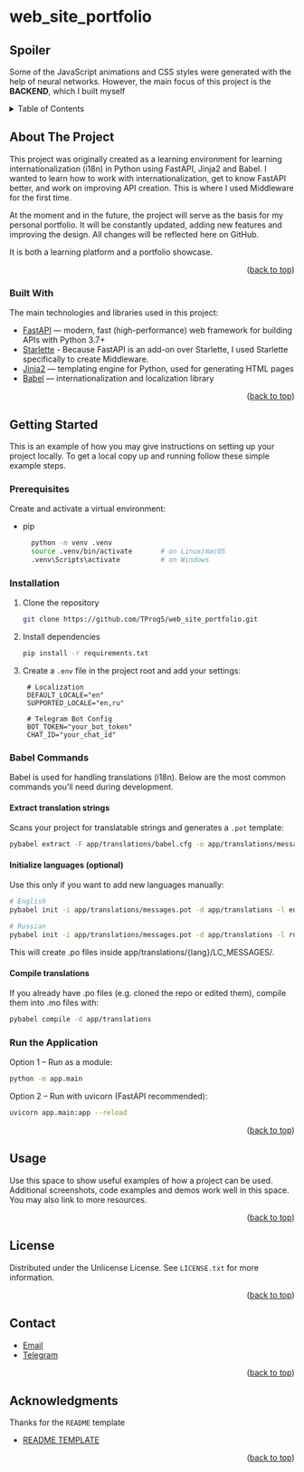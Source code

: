 # web_site_portfolio
<!-- Improved compatibility of back to top link: See: https://github.com/othneildrew/Best-README-Template/pull/73 -->
<a id="readme-top"></a>


<!-- SPOILER -->
## Spoiler

Some of the JavaScript animations and CSS styles were generated with the help of neural networks. However, the main focus of this project is the **BACKEND**, which I built myself


<!-- TABLE OF CONTENTS -->
<details>
  <summary>Table of Contents</summary>
  <ol>
    <li>
      <a href="#Spoiler">Spoiler</a>
      <a href="#about-the-project">About The Project</a>
      <ul>
        <li><a href="#built-with">Built With</a></li>
      </ul>
    </li>
    <li>
      <a href="#getting-started">Getting Started</a>
      <ul>
        <li><a href="#prerequisites">Prerequisites</a></li>
        <li><a href="#installation">Installation</a></li>
        <li><a href="#Run-the-Application">Run-the-Application</a></li>
      </ul>
    </li>
    <li><a href="#usage">Usage</a></li>
    <li><a href="#license">License</a></li>
    <li><a href="#contact">Contact</a></li>
    <li><a href="#acknowledgments">Acknowledgments</a></li>
  </ol>
</details>


<!-- ABOUT THE PROJECT -->
## About The Project

This project was originally created as a learning environment for learning internationalization (i18n) in Python using FastAPI, Jinja2 and Babel. I wanted to learn how to work with internationalization, get to know FastAPI better, and work on improving API creation. This is where I used Middleware for the first time.

At the moment and in the future, the project will serve as the basis for my personal portfolio. It will be constantly updated, adding new features and improving the design. All changes will be reflected here on GitHub.

It is both a learning platform and a portfolio showcase.

<p align="right">(<a href="#readme-top">back to top</a>)</p>



### Built With

The main technologies and libraries used in this project:

- [FastAPI](https://fastapi.tiangolo.com/) — modern, fast (high-performance) web framework for building APIs with Python 3.7+
- [Starlette](https://www.starlette.io/) - Because FastAPI is an add-on over Starlette, I used Starlette specifically to create Middleware.
- [Jinja2](https://jinja.palletsprojects.com/) — templating engine for Python, used for generating HTML pages
- [Babel](https://babel.pocoo.org/en/latest/) — internationalization and localization library


<p align="right">(<a href="#readme-top">back to top</a>)</p>



<!-- GETTING STARTED -->
## Getting Started

This is an example of how you may give instructions on setting up your project locally.
To get a local copy up and running follow these simple example steps.

### Prerequisites

Create and activate a virtual environment:
* pip
  ```bash
    python -m venv .venv
    source .venv/bin/activate       # on Linux/macOS
    .venv\Scripts\activate          # on Windows
  ```

### Installation

1. Clone the repository
   ```bash
   git clone https://github.com/TProg5/web_site_portfolio.git
   ```
2. Install dependencies
   ```bash
   pip install -r requirements.txt
   ```
3. Create a `.env` file in the project root and add your settings:
   ```dotenv
    # Localization
    DEFAULT_LOCALE="en"
    SUPPORTED_LOCALE="en,ru"

    # Telegram Bot Config
    BOT_TOKEN="your_bot_token"
    CHAT_ID="your_chat_id"  

   ```

### Babel Commands

Babel is used for handling translations (i18n). Below are the most common commands you'll need during development.
#### Extract translation strings
Scans your project for translatable strings and generates a `.pot` template:
```bash
pybabel extract -F app/translations/babel.cfg -o app/translations/messages.pot .
```

#### Initialize languages (optional)
Use this only if you want to add new languages manually:
```bash
# English
pybabel init -i app/translations/messages.pot -d app/translations -l en

# Russian
pybabel init -i app/translations/messages.pot -d app/translations -l ru
```
This will create .po files inside app/translations/{lang}/LC_MESSAGES/.

#### Compile translations
If you already have .po files (e.g. cloned the repo or edited them), compile them into .mo files with:

```bash
pybabel compile -d app/translations
```

### Run the Application
   Option 1 – Run as a module:
   ```bash
   python -m app.main
   ```
   Option 2 – Run with uvicorn (FastAPI recommended):
   ```bash
   uvicorn app.main:app --reload
   ```

<p align="right">(<a href="#readme-top">back to top</a>)</p>



<!-- USAGE EXAMPLES -->
## Usage

Use this space to show useful examples of how a project can be used. Additional screenshots, code examples and demos work well in this space. You may also link to more resources.

<p align="right">(<a href="#readme-top">back to top</a>)</p>


<!-- LICENSE -->
## License

Distributed under the Unlicense License. See `LICENSE.txt` for more information.

<p align="right">(<a href="#readme-top">back to top</a>)</p>



<!-- CONTACT -->
## Contact
- [Email](mailto:ohotnkovtimur.dev@gmail.com)
- [Telegram](https://t.me/Mr_OmNom)


<p align="right">(<a href="#readme-top">back to top</a>)</p>



<!-- ACKNOWLEDGMENTS -->
## Acknowledgments
Thanks for the `README` template
* [README TEMPLATE](https://github.com/othneildrew/Best-README-Template)

<p align="right">(<a href="#readme-top">back to top</a>)</p>


